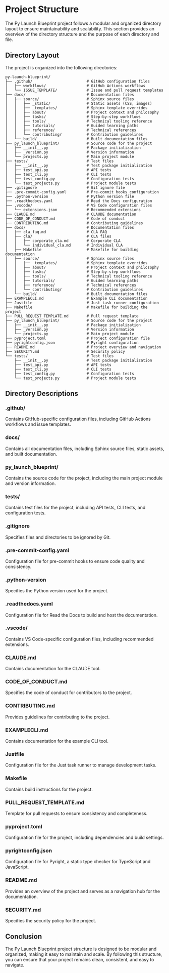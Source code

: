# Project Structure

The Py Launch Blueprint project follows a modular and organized directory layout to ensure maintainability and scalability. This section provides an overview of the directory structure and the purpose of each directory and file.

## Directory Layout

The project is organized into the following directories:

```
py-launch-blueprint/
├── .github/                        # GitHub configuration files
│   ├── workflows/                  # GitHub Actions workflows
│   └── ISSUE_TEMPLATE/             # Issue and pull request templates
├── docs/                           # Documentation files
│   ├── source/                     # Sphinx source files
│   │   ├── _static/                # Static assets (CSS, images)
│   │   ├── _templates/             # Sphinx template overrides
│   │   ├── about/                  # Project context and philosophy
│   │   ├── tasks/                  # Step-by-step workflows
│   │   ├── tools/                  # Technical tooling reference
│   │   ├── tutorials/              # Guided learning paths
│   │   ├── reference/              # Technical references
│   │   └── contributing/           # Contribution guidelines
│   └── build/                      # Built documentation files
├── py_launch_blueprint/            # Source code for the project
│   ├── __init__.py                 # Package initialization
│   ├── _version.py                 # Version information
│   └── projects.py                 # Main project module
├── tests/                          # Test files
│   ├── __init__.py                 # Test package initialization
│   ├── test_api.py                 # API tests
│   ├── test_cli.py                 # CLI tests
│   ├── test_config.py              # Configuration tests
│   └── test_projects.py            # Project module tests
├── .gitignore                      # Git ignore file
├── .pre-commit-config.yaml         # Pre-commit hooks configuration
├── .python-version                 # Python version file
├── .readthedocs.yaml               # Read the Docs configuration
├── .vscode/                        # VS Code configuration files
│   └── extensions.json             # Recommended extensions
├── CLAUDE.md                       # CLAUDE documentation
├── CODE_OF_CONDUCT.md              # Code of conduct
├── CONTRIBUTING.md                 # Contributing guidelines
├── docs/                           # Documentation files
│   ├── cla_faq.md                  # CLA FAQ
│   ├── cla/                        # CLA files
│   │   ├── corporate_cla.md        # Corporate CLA
│   │   └── individual_cla.md       # Individual CLA
│   ├── Makefile                    # Makefile for building documentation
│   ├── source/                     # Sphinx source files
│   │   ├── _templates/             # Sphinx template overrides
│   │   ├── about/                  # Project context and philosophy
│   │   ├── tasks/                  # Step-by-step workflows
│   │   ├── tools/                  # Technical tooling reference
│   │   ├── tutorials/              # Guided learning paths
│   │   ├── reference/              # Technical references
│   │   └── contributing/           # Contribution guidelines
│   └── build/                      # Built documentation files
├── EXAMPLECLI.md                   # Example CLI documentation
├── Justfile                        # Just task runner configuration
├── Makefile                        # Makefile for building the project
├── PULL_REQUEST_TEMPLATE.md        # Pull request template
├── py_launch_blueprint/            # Source code for the project
│   ├── __init__.py                 # Package initialization
│   ├── _version.py                 # Version information
│   └── projects.py                 # Main project module
├── pyproject.toml                  # Project configuration file
├── pyrightconfig.json              # Pyright configuration
├── README.md                       # Project overview and navigation
├── SECURITY.md                     # Security policy
└── tests/                          # Test files
    ├── __init__.py                 # Test package initialization
    ├── test_api.py                 # API tests
    ├── test_cli.py                 # CLI tests
    ├── test_config.py              # Configuration tests
    └── test_projects.py            # Project module tests
```

## Directory Descriptions

### .github/

Contains GitHub-specific configuration files, including GitHub Actions workflows and issue templates.

### docs/

Contains all documentation files, including Sphinx source files, static assets, and built documentation.

### py_launch_blueprint/

Contains the source code for the project, including the main project module and version information.

### tests/

Contains test files for the project, including API tests, CLI tests, and configuration tests.

### .gitignore

Specifies files and directories to be ignored by Git.

### .pre-commit-config.yaml

Configuration file for pre-commit hooks to ensure code quality and consistency.

### .python-version

Specifies the Python version used for the project.

### .readthedocs.yaml

Configuration file for Read the Docs to build and host the documentation.

### .vscode/

Contains VS Code-specific configuration files, including recommended extensions.

### CLAUDE.md

Contains documentation for the CLAUDE tool.

### CODE_OF_CONDUCT.md

Specifies the code of conduct for contributors to the project.

### CONTRIBUTING.md

Provides guidelines for contributing to the project.

### EXAMPLECLI.md

Contains documentation for the example CLI tool.

### Justfile

Configuration file for the Just task runner to manage development tasks.

### Makefile

Contains build instructions for the project.

### PULL_REQUEST_TEMPLATE.md

Template for pull requests to ensure consistency and completeness.

### pyproject.toml

Configuration file for the project, including dependencies and build settings.

### pyrightconfig.json

Configuration file for Pyright, a static type checker for TypeScript and JavaScript.

### README.md

Provides an overview of the project and serves as a navigation hub for the documentation.

### SECURITY.md

Specifies the security policy for the project.

## Conclusion

The Py Launch Blueprint project structure is designed to be modular and organized, making it easy to maintain and scale. By following this structure, you can ensure that your project remains clean, consistent, and easy to navigate.
